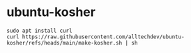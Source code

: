 # ubuntu-kosher

```
sudo apt install curl
curl https://raw.githubusercontent.com/alltechdev/ubuntu-kosher/refs/heads/main/make-kosher.sh | sh
```
